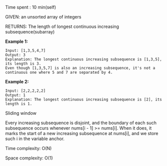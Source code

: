 Time spent : 10 min(self)

GIVEN: an unsorted array of integers

RETURNS: The length of longest continuous increasing subsequence(subarray)

**Example 1:**

```
Input: [1,3,5,4,7]
Output: 3
Explanation: The longest continuous increasing subsequence is [1,3,5], its length is 3. 
Even though [1,3,5,7] is also an increasing subsequence, it's not a continuous one where 5 and 7 are separated by 4. 

```

**Example 2:**

```
Input: [2,2,2,2,2]
Output: 1
Explanation: The longest continuous increasing subsequence is [2], its length is 1. 
```



Sliding window

Every increasing subsequence is disjoint, and the boundary of each such subsequence occurs whenever nums[i - 1] >= nums[i]. When it does, it marks the start of a new increasing subsequence at nums[i], and we store such i in the variable anchor.



Time complexity: O(N)

Space complexity: O(1)